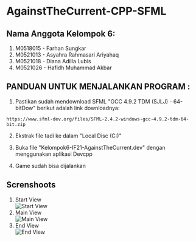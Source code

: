 # AgainstTheCurrent-CPP-SFML

## Nama Anggota Kelompok 6:

1. M0518015 - Farhan Sungkar
2. M0521013 - Asyahra Rahmasari Ariyahaq
3. M0521018 - Diana Adilla Lubis
4. M0521026 - Hafidh Muhammad Akbar

## PANDUAN UNTUK MENJALANKAN PROGRAM :

1. Pastikan sudah mendownload SFML "GCC 4.9.2 TDM (SJLJ) - 64-bitDow"
berikut adalah link downloadnya:
```
https://www.sfml-dev.org/files/SFML-2.4.2-windows-gcc-4.9.2-tdm-64-bit.zip
```
2. Ekstrak file tadi ke dalam "Local Disc (C:)"

3. Buka file "Kelompok6-IF21-AgainstTheCurrent.dev" dengan menggunakan aplikasi Devcpp

4. Game sudah bisa dijalankan

## Screnshoots
1. Start View  
![Start View](https://github.com/hafidhmuhammadakbar/AgainstTheCurrent-CPP-SFML/assets/start-view.png?raw=true)
2. Main View  
![Main View](https://github.com/hafidhmuhammadakbar/AgainstTheCurrent-CPP-SFML/assets/main-view.png?raw=true)
3. End View  
![End View](https://github.com/hafidhmuhammadakbar/AgainstTheCurrent-CPP-SFML/assets/end-view.png?raw=true)
